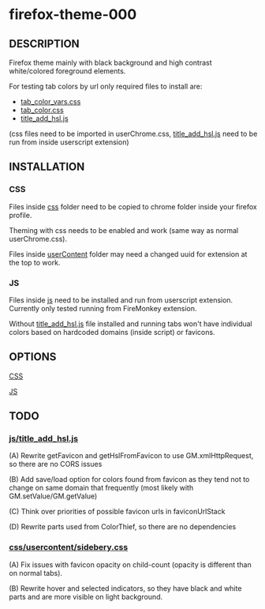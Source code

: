 # firefox-theme-000

## DESCRIPTION

Firefox theme mainly with black background and high contrast white/colored foreground elements.

For testing tab colors by url only required files to install are:

- [tab_color_vars.css](./css/userChrome/tab_color_vars.css)
- [tab_color.css](./css/userChrome/tab_color.css)
- [title_add_hsl.js](./js/title_add_hsl.js)

(css files need to be imported in userChrome.css, [title_add_hsl.js](./js/title_add_hsl.js) need to be run from inside userscript extension)

## INSTALLATION

### CSS

Files inside  [css](./css/) folder need to be copied to chrome folder inside your firefox profile. 

Theming with css needs to be enabled and work (same way as normal userChrome.css).

Files inside [userContent](./css/userContent/) folder may need a changed uuid for extension at the top to work.

### JS

Files inside [js](./js/) need to be installed and run from userscript extension.
Currently only tested running from FireMonkey extension.

Without [title_add_hsl.js](./js/title_add_hsl.js) file installed and running tabs won't have individual colors based on hardcoded domains (inside script) or favicons.

## OPTIONS

[CSS](./css/)

[JS](./js/)

## TODO

### <u>[js/title_add_hsl.js](./js/title_add_hsl.js)</u>

(A) Rewrite getFavicon and getHslFromFavicon to use GM.xmlHttpRequest, so there are no CORS issues

(B) Add save/load option for colors found from favicon as they tend not to change on same domain that frequently (most likely with GM.setValue/GM.getValue)

(C) Think over priorities of possible favicon urls in faviconUrlStack

(D) Rewrite parts used from ColorThief, so there are no dependencies

### <u>[css/usercontent/sidebery.css](./css/usercontent/sidebery.css)</u>

(A) Fix issues with favicon opacity on child-count (opacity is different than on normal tabs).

(B) Rewrite hover and selected indicators, so they have black and white parts and are more visible on light background.
